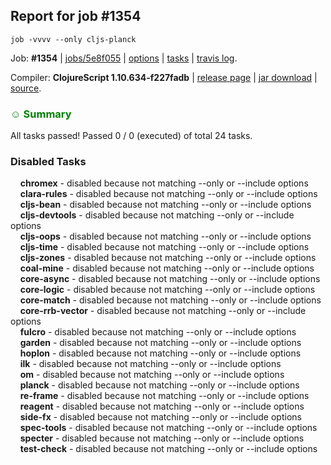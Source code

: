 ## Report for job #1354
```
job -vvvv --only cljs-planck
```


Job: **#1354** | [jobs/5e8f055](https://github.com/cljs-oss/canary/commit/5e8f055909fa8febea71cee713b7d4c93bb303b2) | [options](options.edn) | [tasks](tasks.edn) | [travis log](https://travis-ci.org/cljs-oss/canary/builds/668365585).

Compiler: **ClojureScript 1.10.634-f227fadb** | [release page](https://github.com/cljs-oss/canary/releases/tag/r1.10.634-f227fadb) | [jar download](https://github.com/cljs-oss/canary/releases/download/r1.10.634-f227fadb/clojurescript-1.10.634-f227fadb.jar) | [source](https://github.com/clojure/clojurescript/commit/f227fadb0f234cbd3c04110c1ce76abf740f283f).

### <b style='color:green'>☺ Summary</b>

All tasks passed! Passed 0 / 0 (executed) of total 24 tasks.

### Disabled Tasks

&nbsp;&nbsp;&nbsp;&nbsp;**chromex** - disabled because not matching --only or --include options<br>
&nbsp;&nbsp;&nbsp;&nbsp;**clara-rules** - disabled because not matching --only or --include options<br>
&nbsp;&nbsp;&nbsp;&nbsp;**cljs-bean** - disabled because not matching --only or --include options<br>
&nbsp;&nbsp;&nbsp;&nbsp;**cljs-devtools** - disabled because not matching --only or --include options<br>
&nbsp;&nbsp;&nbsp;&nbsp;**cljs-oops** - disabled because not matching --only or --include options<br>
&nbsp;&nbsp;&nbsp;&nbsp;**cljs-time** - disabled because not matching --only or --include options<br>
&nbsp;&nbsp;&nbsp;&nbsp;**cljs-zones** - disabled because not matching --only or --include options<br>
&nbsp;&nbsp;&nbsp;&nbsp;**coal-mine** - disabled because not matching --only or --include options<br>
&nbsp;&nbsp;&nbsp;&nbsp;**core-async** - disabled because not matching --only or --include options<br>
&nbsp;&nbsp;&nbsp;&nbsp;**core-logic** - disabled because not matching --only or --include options<br>
&nbsp;&nbsp;&nbsp;&nbsp;**core-match** - disabled because not matching --only or --include options<br>
&nbsp;&nbsp;&nbsp;&nbsp;**core-rrb-vector** - disabled because not matching --only or --include options<br>
&nbsp;&nbsp;&nbsp;&nbsp;**fulcro** - disabled because not matching --only or --include options<br>
&nbsp;&nbsp;&nbsp;&nbsp;**garden** - disabled because not matching --only or --include options<br>
&nbsp;&nbsp;&nbsp;&nbsp;**hoplon** - disabled because not matching --only or --include options<br>
&nbsp;&nbsp;&nbsp;&nbsp;**ilk** - disabled because not matching --only or --include options<br>
&nbsp;&nbsp;&nbsp;&nbsp;**om** - disabled because not matching --only or --include options<br>
&nbsp;&nbsp;&nbsp;&nbsp;**planck** - disabled because not matching --only or --include options<br>
&nbsp;&nbsp;&nbsp;&nbsp;**re-frame** - disabled because not matching --only or --include options<br>
&nbsp;&nbsp;&nbsp;&nbsp;**reagent** - disabled because not matching --only or --include options<br>
&nbsp;&nbsp;&nbsp;&nbsp;**side-fx** - disabled because not matching --only or --include options<br>
&nbsp;&nbsp;&nbsp;&nbsp;**spec-tools** - disabled because not matching --only or --include options<br>
&nbsp;&nbsp;&nbsp;&nbsp;**specter** - disabled because not matching --only or --include options<br>
&nbsp;&nbsp;&nbsp;&nbsp;**test-check** - disabled because not matching --only or --include options<br>